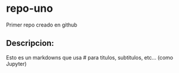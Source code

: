 # repo-uno
Primer repo creado en github
## Descripcion: 
Esto es un markdowns que usa # para titulos, subtitulos, etc... (como Jupyter)
